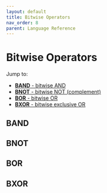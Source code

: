 ```yaml
---
layout: default
title: Bitwise Operators
nav_order: 8
parent: Language Reference
---
```


# Bitwise Operators

Jump to:

- [**BAND** - bitwise AND](#band)
- [**BNOT** - bitwise NOT (complement)](#bnot)
- [**BOR** - bitwise OR](#bor)
- [**BXOR** - bitwise exclusive OR](#bxor)


## BAND

## BNOT

## BOR

## BXOR
